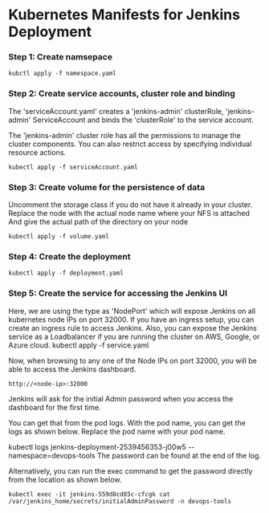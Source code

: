 # Kubernetes Manifests for Jenkins Deployment

### Step 1: Create namsepace
```console
kubctl apply -f namespace.yaml
```
### Step 2: Create service accounts, cluster role and binding
The 'serviceAccount.yaml' creates a 'jenkins-admin' clusterRole, 'jenkins-admin' ServiceAccount and binds the 'clusterRole' to the service account.

The 'jenkins-admin' cluster role has all the permissions to manage the cluster components. You can also restrict access by specifying individual resource actions.
```console
kubectl apply -f serviceAccount.yaml
```
### Step 3: Create volume for the persistence of data
Uncomment the storage class if you do not have it already in your cluster.
Replace the node with the actual node name where your NFS is attached
And give the actual path of the directory on your node
```console
kubectl apply -f volume.yaml
```
### Step 4: Create the deployment
```console
kubectl apply -f deployment.yaml
```

### Step 5: Create the service for accessing the Jenkins UI
Here, we are using the type as 'NodePort' which will expose Jenkins on all kubernetes node IPs on port 32000. If you have an ingress setup, you can create an ingress rule to access Jenkins. Also, you can expose the Jenkins service as a Loadbalancer if you are running the cluster on AWS, Google, or Azure cloud.
kubectl apply -f service.yaml

Now, when browsing to any one of the Node IPs on port 32000, you will be able to access the Jenkins dashboard.
```console
http://<node-ip>:32000
```
Jenkins will ask for the initial Admin password when you access the dashboard for the first time.

You can get that from the pod logs.
With the pod name, you can get the logs as shown below. Replace the pod name with your pod name.

kubectl logs jenkins-deployment-2539456353-j00w5 --namespace=devops-tools
The password can be found at the end of the log.

Alternatively, you can run the exec command to get the password directly from the location as shown below.

```console
kubectl exec -it jenkins-559d8cd85c-cfcgk cat /var/jenkins_home/secrets/initialAdminPassword -n devops-tools
```